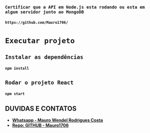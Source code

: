 ### `Certificar que a API em Node.js esta rodando ou esta em algum servidor junto ao MongoDB`
#### `https://github.com/Mauro1706/`

# `Executar projeto`
## `Instalar as dependências`
#### `npm install`

## `Rodar o projeto React`
#### `npm start`

## DUVIDAS E CONTATOS
- **[Whatsapp - Mauro Wendel Rodrigues Costa ](https://api.whatsapp.com/send?phone=5561983486393)**
- **[Repo: GITHUB - Mauro1706 ](https://github.com/Mauro1706)**
